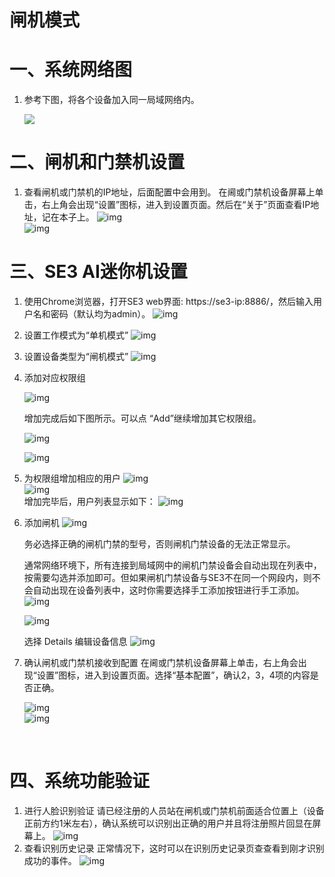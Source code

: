 # 闸机模式

# 一、系统网络图

1. 参考下图，将各个设备加入同一局域网络内。

   ![](../../../imgs/meng-jin-ji-zu-wang.png)<br/>

# 二、闸机和门禁机设置

1. 查看闸机或门禁机的IP地址，后面配置中会用到。
   在阃或门禁机设备屏幕上单击，右上角会出现“设置”图标，进入到设置页面。然后在“关于”页面查看IP地址，记在本子上。
   ![img](../../../imgs/image2019-2-28_20-20-28.png)<br/>![img](../../../imgs/image2019-2-28_20-21-23.png)<br/>

   

# 三、SE3 AI迷你机设置

1. 使用Chrome浏览器，打开SE3 web界面: https://se3-ip:8886/，然后输入用户名和密码（默认均为admin）。
   ![img](../../../imgs/image2019-2-28_15-51-13.png)<br/>

2. 设置工作模式为“单机模式”
   ![img](../../../imgs/image2019-2-28_19-30-18.png)<br/>

3. 设置设备类型为“闸机模式”
   ![img](../../../imgs/image2019-2-28_19-31-37.png)<br/>

4. 添加对应权限组

   ![img](../../../imgs/image2019-2-28_16-9-59.png)<br/>

   增加完成后如下图所示。可以点 “Add”继续增加其它权限组。

   ![img](../../../imgs/image2019-2-28_16-17-32.png)<br/>

   ![img](../../../imgs/image2019-2-28_16-11-21.png)<br/>

5. 为权限组增加相应的用户
   ![img](../../../imgs/image2019-2-28_16-12-24.png)<br/>
   ![img](../../../imgs/image2019-2-28_16-23-3.png)<br/>
   增加完毕后，用户列表显示如下：
   ![img](../../../imgs/image2019-2-28_16-26-35.png)<br/>

6. 添加闸机
   ![img](../../../imgs/image2019-2-28_19-35-44.png)<br/>

   务必选择正确的闸机门禁的型号，否则闸机门禁设备的无法正常显示。

   通常网络环境下，所有连接到局域网中的闸机门禁设备会自动出现在列表中，按需要勾选并添加即可。但如果闸机门禁设备与SE3不在同一个网段内，则不会自动出现在设备列表中，这时你需要选择手工添加按钮进行手工添加。
   ![img](../../../imgs/image2019-2-28_19-45-42.png)<br/>

   ![img](../../../imgs/image2019-2-28_19-49-34.png)<br/>

   选择 Details 编辑设备信息
   ![img](../../../imgs/image2019-2-28_19-46-49.png)<br/>

7. 确认闸机或门禁机接收到配置
   在阃或门禁机设备屏幕上单击，右上角会出现“设置”图标，进入到设置页面。选择“基本配置”，确认2，3，4项的内容是否正确。

   ![img](../../../imgs/image2019-2-28_20-10-16.png)<br/>![img](../../../imgs/image2019-2-28_20-15-30.png)
   
   <br/>

# 四、系统功能验证

1. 进行人脸识别验证
   请已经注册的人员站在闸机或门禁机前面适合位置上（设备正前方约1米左右），确认系统可以识别出正确的用户并且将注册照片回显在屏幕上。
   ![img](../../../imgs/image2019-2-28_19-58-7.png)<br/>
2. 查看识别历史记录
   正常情况下，这时可以在识别历史记录页查查看到刚才识别成功的事件。
   ![img](../../../imgs/image2019-2-28_20-3-5.png)<br/>